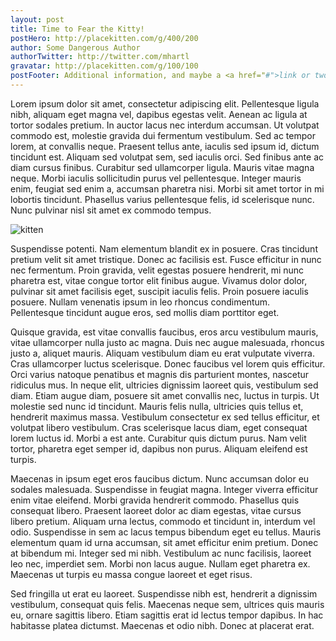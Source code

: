 ```yaml
---
layout: post
title: Time to Fear the Kitty!
postHero: http://placekitten.com/g/400/200
author: Some Dangerous Author
authorTwitter: http://twitter.com/mhartl
gravatar: http://placekitten.com/g/100/100
postFooter: Additional information, and maybe a <a href="#">link or two</a>
---
```


Lorem ipsum dolor sit amet, consectetur adipiscing elit. Pellentesque ligula nibh, aliquam eget magna vel, dapibus egestas velit. Aenean ac ligula at tortor sodales pretium. In auctor lacus nec interdum accumsan. Ut volutpat commodo est, molestie gravida dui fermentum vestibulum. Sed ac tempor lorem, at convallis neque. Praesent tellus ante, iaculis sed ipsum id, dictum tincidunt est. Aliquam sed volutpat sem, sed iaculis orci. Sed finibus ante ac diam cursus finibus. Curabitur sed ullamcorper ligula. Mauris vitae magna neque. Morbi iaculis sollicitudin purus vel pellentesque. Integer mauris enim, feugiat sed enim a, accumsan pharetra nisi. Morbi sit amet tortor in mi lobortis tincidunt. Phasellus varius pellentesque felis, id scelerisque nunc. Nunc pulvinar nisl sit amet ex commodo tempus.

<img class="pull-left" src="http://placekitten.com/g/600/50" alt="kitten">

Suspendisse potenti. Nam elementum blandit ex in posuere. Cras tincidunt pretium velit sit amet tristique. Donec ac facilisis est. Fusce efficitur in nunc nec fermentum. Proin gravida, velit egestas posuere hendrerit, mi nunc pharetra est, vitae congue tortor elit finibus augue. Vivamus dolor dolor, pulvinar sit amet facilisis eget, suscipit iaculis felis. Proin posuere iaculis posuere. Nullam venenatis ipsum in leo rhoncus condimentum. Pellentesque tincidunt augue eros, sed mollis diam porttitor eget.

Quisque gravida, est vitae convallis faucibus, eros arcu vestibulum mauris, vitae ullamcorper nulla justo ac magna. Duis nec augue malesuada, rhoncus justo a, aliquet mauris. Aliquam vestibulum diam eu erat vulputate viverra. Cras ullamcorper luctus scelerisque. Donec faucibus vel lorem quis efficitur. Orci varius natoque penatibus et magnis dis parturient montes, nascetur ridiculus mus. In neque elit, ultricies dignissim laoreet quis, vestibulum sed diam. Etiam augue diam, posuere sit amet convallis nec, luctus in turpis. Ut molestie sed nunc id tincidunt. Mauris felis nulla, ultricies quis tellus et, hendrerit maximus massa. Vestibulum consectetur ex sed tellus efficitur, et volutpat libero vestibulum. Cras scelerisque lacus diam, eget consequat lorem luctus id. Morbi a est ante. Curabitur quis dictum purus. Nam velit tortor, pharetra eget semper id, dapibus non purus. Aliquam eleifend est turpis.

Maecenas in ipsum eget eros faucibus dictum. Nunc accumsan dolor eu sodales malesuada. Suspendisse in feugiat magna. Integer viverra efficitur enim vitae eleifend. Morbi gravida hendrerit commodo. Phasellus quis consequat libero. Praesent laoreet dolor ac diam egestas, vitae cursus libero pretium. Aliquam urna lectus, commodo et tincidunt in, interdum vel odio. Suspendisse in sem ac lacus tempus bibendum eget eu tellus. Mauris elementum quam id urna accumsan, sit amet efficitur enim pretium. Donec at bibendum mi. Integer sed mi nibh. Vestibulum ac nunc facilisis, laoreet leo nec, imperdiet sem. Morbi non lacus augue. Nullam eget pharetra ex. Maecenas ut turpis eu massa congue laoreet et eget risus.

Sed fringilla ut erat eu laoreet. Suspendisse nibh est, hendrerit a dignissim vestibulum, consequat quis felis. Maecenas neque sem, ultrices quis mauris eu, ornare sagittis libero. Etiam sagittis erat id lectus tempor dapibus. In hac habitasse platea dictumst. Maecenas et odio nibh. Donec at placerat erat.
